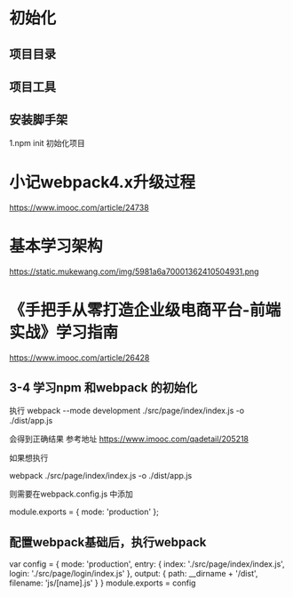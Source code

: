 # 初始化

## 项目目录

## 项目工具


## 安装脚手架

1.npm init 初始化项目


# 小记webpack4.x升级过程

https://www.imooc.com/article/24738

# 基本学习架构

https://static.mukewang.com/img/5981a6a70001362410504931.png

# 《手把手从零打造企业级电商平台-前端实战》学习指南
https://www.imooc.com/article/26428



## 3-4 学习npm 和webpack 的初始化
执行
webpack --mode development ./src/page/index/index.js -o ./dist/app.js

会得到正确结果
参考地址
https://www.imooc.com/qadetail/205218


如果想执行

webpack ./src/page/index/index.js -o ./dist/app.js

则需要在webpack.config.js 中添加

 module.exports = {
   mode: 'production'
 };
## 配置webpack基础后，执行webpack
var config = {
  mode: 'production',
  entry: {
    index: './src/page/index/index.js',
    login: './src/page/login/index.js'
  },
  output: {
    path: __dirname + '/dist',
    filename: 'js/[name].js'
  }
}
module.exports = config
 